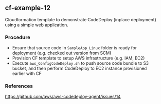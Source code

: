 ## cf-example-12

Cloudformation template to demonstrate CodeDeploy (inplace deployment) using a simple web application.

### Procedure
- Ensure that source code in ```SampleApp_Linux``` folder is ready for deployment (e.g. checked out version from SCM)
- Provision CF template to setup AWS infrastructure (e.g. IAM, EC2)
- Execute ```aws_ConfigCodeDeploy.sh``` to push source code bundle to S3 bucket, and then perform CodeDeploy to EC2 instance provisioned earlier with CF

### References
https://github.com/aws/aws-codedeploy-agent/issues/14
